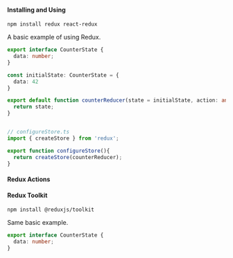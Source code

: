 #### Installing and Using
`npm install redux react-redux`

A basic example of using Redux.
```typescript
export interface CounterState {
  data: number;
}

const initialState: CounterState = {
  data: 42
}

export default function counterReducer(state = initialState, action: any){
  return state;
}


// configureStore.ts
import { createStore } from 'redux';

export function configureStore(){
  return createStore(counterReducer);
}
```
#### Redux Actions


#### Redux Toolkit
`npm install @reduxjs/toolkit`

Same basic example.
```typescript
export interface CounterState {
  data: number;
}


```